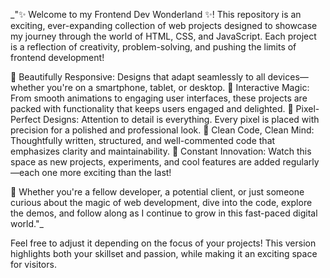 _"✨ Welcome to my Frontend Dev Wonderland ✨! This repository is an exciting, ever-expanding collection of web projects designed to showcase my journey through the world of HTML, CSS, and JavaScript. Each project is a reflection of creativity, problem-solving, and pushing the limits of frontend development!

🔹 Beautifully Responsive: Designs that adapt seamlessly to all devices—whether you're on a smartphone, tablet, or desktop.
🔹 Interactive Magic: From smooth animations to engaging user interfaces, these projects are packed with functionality that keeps users engaged and delighted.
🔹 Pixel-Perfect Designs: Attention to detail is everything. Every pixel is placed with precision for a polished and professional look.
🔹 Clean Code, Clean Mind: Thoughtfully written, structured, and well-commented code that emphasizes clarity and maintainability.
🔹 Constant Innovation: Watch this space as new projects, experiments, and cool features are added regularly—each one more exciting than the last!

🚀 Whether you're a fellow developer, a potential client, or just someone curious about the magic of web development, dive into the code, explore the demos, and follow along as I continue to grow in this fast-paced digital world."_

Feel free to adjust it depending on the focus of your projects! This version highlights both your skillset and passion, while making it an exciting space for visitors.
